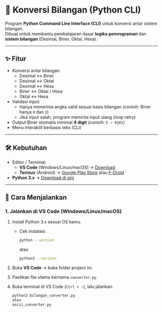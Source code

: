 # 🔢 Konversi Bilangan (Python CLI)

Program **Python Command Line Interface (CLI)** untuk konversi antar sistem bilangan.  
Dibuat untuk membantu pembelajaran dasar **logika pemrograman** dan **sistem bilangan** (Desimal, Biner, Oktal, Hexa).

---

## ✨ Fitur
- Konversi antar bilangan:
  - Desimal ↔ Biner
  - Desimal ↔ Oktal
  - Desimal ↔ Hexa
  - Biner ↔ Oktal / Hexa
  - Oktal ↔ Hexa
- Validasi input:
  - Hanya menerima angka valid sesuai basis bilangan (contoh: Biner hanya `0` dan `1`)
  - Jika input salah, program meminta input ulang (loop retry)
- Output Biner otomatis minimal **4 digit** (contoh: `5 → 0101`)
- Menu interaktif berbasis teks (CLI)

---

## 🛠 Kebutuhan
- Editor / Terminal:
  - **VS Code** (Windows/Linux/macOS) → [Download](https://code.visualstudio.com/)  
  - **Termux** (Android) → [Google Play Store](https://play.google.com/store/apps/details?id=com.termux) atau [F-Droid](https://f-droid.org/packages/com.termux/)  
- **Python 3.x** → [Download di sini](https://www.python.org/downloads/)  

---

## 🚀 Cara Menjalankan

### 1. Jalankan di **VS Code (Windows/Linux/macOS)**
1. Install Python 3.x sesuai OS kamu.  
   - Cek instalasi:  
     ```bash
     python --version
     ```
     atau  
     ```bash
     python3 --version
     ```

2. Buka **VS Code** → buka folder project ini.  

3. Pastikan file utama bernama `converter.py`.  

4. Buka terminal di VS Code (`Ctrl + ~`), lalu jalankan:
   ```bash
   python3 bilangan_converter.py
   atau
   ascii_converter.py
